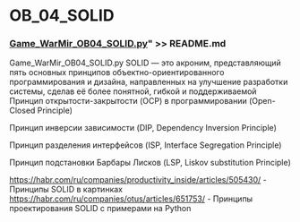 # OB_04_SOLID
### [Game_WarMir_OB04_SOLID.py](Game_WarMir_OB04_SOLID.py)" >> README.md
Game_WarMir_OB04_SOLID.py
 SOLID — это акроним, представляющий пять основных принципов объектно-ориентированного программирования и дизайна, направленных на улучшение разработки системы, сделав её более понятной, гибкой и поддерживаемой
 Принцип открытости-закрытости (OCP) в программировании
(Open-Closed Principle)

Принцип инверсии зависимости (DIP, Dependency Inversion Principle)

Принцип разделения интерфейсов (ISP, Interface Segregation Principle)

Принцип подстановки Барбары Лисков (LSP, Liskov substitution Principle)

https://habr.com/ru/companies/productivity_inside/articles/505430/ - Принципы SOLID в картинках
https://habr.com/ru/companies/otus/articles/651753/ - Принципы проектирования SOLID с примерами на Python